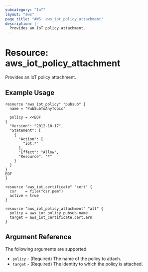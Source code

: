 ```yaml
---
subcategory: "IoT"
layout: "aws"
page_title: "AWS: aws_iot_policy_attachment"
description: |-
  Provides an IoT policy attachment.
---
```


# Resource: aws_iot_policy_attachment

Provides an IoT policy attachment.

## Example Usage

```hcl
resource "aws_iot_policy" "pubsub" {
  name = "PubSubToAnyTopic"

  policy = <<EOF
{
  "Version": "2012-10-17",
  "Statement": [
    {
      "Action": [
        "iot:*"
      ],
      "Effect": "Allow",
      "Resource": "*"
    }
  ]
}
EOF
}

resource "aws_iot_certificate" "cert" {
  csr    = file("csr.pem")
  active = true
}

resource "aws_iot_policy_attachment" "att" {
  policy = aws_iot_policy.pubsub.name
  target = aws_iot_certificate.cert.arn
}
```

## Argument Reference

The following arguments are supported:

* `policy` - (Required) The name of the policy to attach.
* `target` - (Required) The identity to which the policy is attached.
